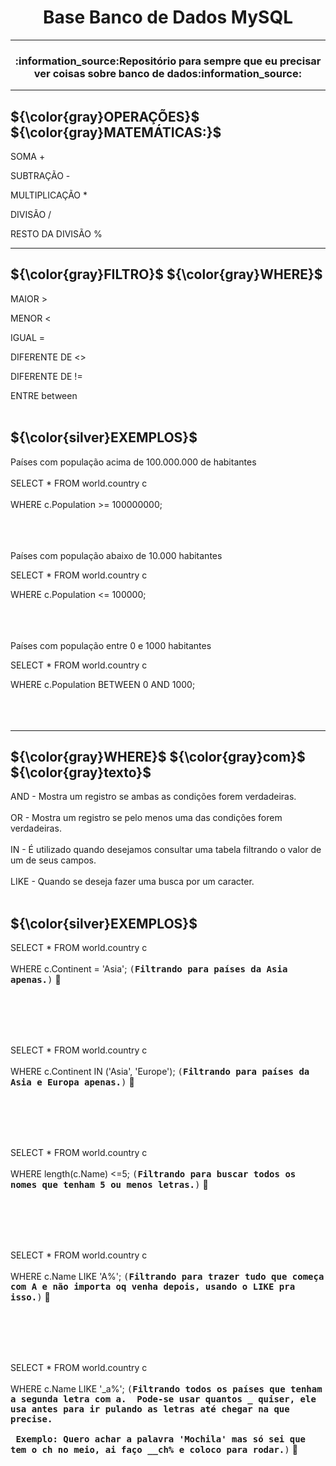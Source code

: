 <h1 align="center">Base Banco de Dados MySQL</h1>


-------------------------------------------------------------------------------------------------------------
<h3 align="center">:information_source:Repositório para sempre que eu precisar ver coisas sobre banco de dados:information_source: </h3>

-------------------------------------------------------------------------------------------------------------

<h2> ${\color{gray}OPERAÇÕES}$ ${\color{gray}MATEMÁTICAS:}$ </h2>

SOMA +

SUBTRAÇÃO -

MULTIPLICAÇÃO *

DIVISÃO /

RESTO DA DIVISÃO %

--------------------------------------------------------------------------------------------------------------


<h2>  ${\color{gray}FILTRO}$ ${\color{gray}WHERE}$ </h2>

MAIOR >

MENOR < 

IGUAL =

DIFERENTE DE <>

DIFERENTE DE !=

ENTRE between
<br></br>


<h2> ${\color{silver}EXEMPLOS}$ </h2>

Países com população acima de 100.000.000 de habitantes 
<br></br>
SELECT * FROM world.country c
<br></br>
WHERE c.Population >= 100000000; 
<br></br>
<br></br>

Países com população abaixo de 10.000 habitantes

SELECT * FROM world.country c

WHERE c.Population <= 100000; 
<br></br>
<br></br>

Países com população entre 0 e 1000 habitantes

SELECT * FROM world.country c

WHERE c.Population BETWEEN 0 AND 1000;
<br></br>
<br></br>






-------------------------------------------------------------------------------------------------------------

<h2> ${\color{gray}WHERE}$ ${\color{gray}com}$ ${\color{gray}texto}$ </h2>

AND - Mostra um registro se ambas as condições forem verdadeiras. <br></br>
OR - Mostra um registro se pelo menos uma das condições forem verdadeiras.<br></br>
IN - É utilizado quando desejamos consultar uma tabela filtrando o valor de um de seus campos.<br></br>
LIKE - Quando se deseja fazer uma busca por um caracter.<br></br>


<h2> ${\color{silver}EXEMPLOS}$ </h2>



SELECT * FROM world.country c
<br></br>
WHERE c.Continent = 'Asia';  <kbd>(**Filtrando para países da Asia apenas.**)</kbd> :speech_balloon:

<br></br>
<br></br>

SELECT * FROM world.country c
<br></br>
WHERE c.Continent IN ('Asia', 'Europe');  <kbd>(**Filtrando para países da Asia e Europa apenas.**)</kbd> :speech_balloon:

<br></br>
<br></br>

SELECT * FROM world.country c
<br></br>
WHERE length(c.Name) <=5;  <kbd>(**Filtrando para buscar todos os nomes que tenham 5 ou menos letras.**)</kbd> :speech_balloon:

<br></br>
<br></br>

SELECT * FROM world.country c
<br></br>
WHERE c.Name LIKE 'A%';  <kbd>(**Filtrando para trazer tudo que começa com A e não importa oq venha depois, usando o LIKE pra isso.**)</kbd> :speech_balloon:

<br></br>
<br></br>

SELECT * FROM world.country c
<br></br>
WHERE c.Name LIKE '_a%'; <kbd>(**Filtrando todos os países que tenham a segunda letra com a.&nbsp;
Pode-se usar quantos _ quiser, ele usa antes para ir pulando as letras até chegar na que precise. <br></br>
&nbsp;Exemplo: Quero achar a palavra 'Mochila' mas só sei que tem o ch no meio, ai faço __ch% e coloco para rodar.**)</kbd> :speech_balloon:





